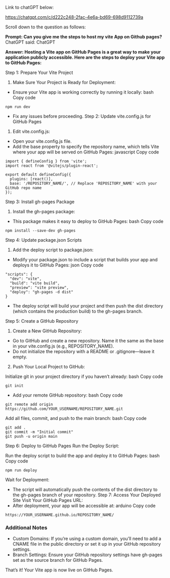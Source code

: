 Link to chatGPT below:

https://chatgpt.com/c/d222c248-2fac-4e6a-bd69-698d9112739a

Scroll down to the question as follows:

**Prompt: Can you give me the steps to host my vite App on Github pages?**
ChatGPT said:
ChatGPT

**Answer: Hosting a Vite app on GitHub Pages is a great way to make your application publicly accessible. Here are the steps to deploy your Vite app to GitHub Pages:**

Step 1: Prepare Your Vite Project
1. Make Sure Your Project is Ready for Deployment:
- Ensure your Vite app is working correctly by running it locally:
bash
Copy code
```
npm run dev

```
- Fix any issues before proceeding.
Step 2: Update vite.config.js for GitHub Pages
1. Edit vite.config.js:
- Open your vite.config.js file.
- Add the base property to specify the repository name, which tells Vite where your app will be served on GitHub Pages:
javascript
Copy code
```
import { defineConfig } from 'vite';
import react from '@vitejs/plugin-react';

export default defineConfig({
  plugins: [react()],
  base: '/REPOSITORY_NAME/', // Replace 'REPOSITORY_NAME' with your GitHub repo name
});

```
Step 3: Install gh-pages Package
1. Install the gh-pages package:
- This package makes it easy to deploy to GitHub Pages:
bash
Copy code
```
npm install --save-dev gh-pages
```

Step 4: Update package.json Scripts
1. Add the deploy script to package.json:
- Modify your package.json to include a script that builds your app and deploys it to GitHub Pages:
json
Copy code
```
"scripts": {
  "dev": "vite",
  "build": "vite build",
  "preview": "vite preview",
  "deploy": "gh-pages -d dist"
}
```
- The deploy script will build your project and then push the dist directory (which contains the production build) to the gh-pages branch.

Step 5: Create a GitHub Repository
1. Create a New GitHub Repository:

- Go to GitHub and create a new repository. Name it the same as the base in your vite.config.js (e.g., REPOSITORY_NAME).
- Do not initialize the repository with a README or .gitignore—leave it empty.

2. Push Your Local Project to GitHub:

Initialize git in your project directory if you haven’t already:
bash
Copy code
```
git init

```
- Add your remote GitHub repository:
bash
Copy code
```
git remote add origin https://github.com/YOUR_USERNAME/REPOSITORY_NAME.git
```
Add all files, commit, and push to the main branch:
bash
Copy code
```
git add .
git commit -m "Initial commit"
git push -u origin main

```
Step 6: Deploy to GitHub Pages
Run the Deploy Script:

Run the deploy script to build the app and deploy it to GitHub Pages:
bash
Copy code
```
npm run deploy

```
Wait for Deployment:

- The script will automatically push the contents of the dist directory to the gh-pages branch of your repository.
Step 7: Access Your Deployed Site
Visit Your GitHub Pages URL:
- After deployment, your app will be accessible at:
arduino
Copy code
```
https://YOUR_USERNAME.github.io/REPOSITORY_NAME/
```
### Additional Notes
- Custom Domains: If you’re using a custom domain, you’ll need to add a CNAME file in the public directory or set it up in your GitHub repository settings.
- Branch Settings: Ensure your GitHub repository settings have gh-pages set as the source branch for GitHub Pages.

That’s it! Your Vite app is now live on GitHub Pages.







